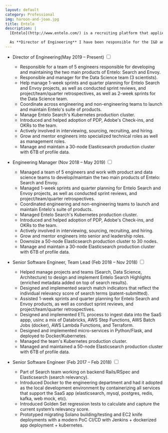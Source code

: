 ```yaml
---
layout: default
category: Professional
img: haroon-and-joao.jpg
title: Entelo
description: |
  [Entelo](http://www.entelo.com/) is a recruiting platform that applies intelligence to big data to help modern recruiters find, qualify, and acquire talent. We process over 6TB data daily, which poses very interesting challenges, from scalable ingestion of data to building accurate machine learning models. Entelo is a first-class recruiting platform powered by AI with an ever-growing customer base of over 700 customers, including big names such as Facebook, Amazon, Uber, Netflix, Slack, PayPal, Lyft, Asana, among others.

  As **Director of Engineering** I have been responsible for the I&D and Data Science teams to develop and maintain the two main products of Entelo: [Search](https://www.entelo.com/products/platform/search/) and [Envoy](https://www.entelo.com/products/envoy/).
---
```


<div class="highlight">
  <ul>
    <li>Director of Engineering<span class="btn-xs">(May 2019 – Present)</span>
    <input type="checkbox" class="read-more-state" id="post-entelo-4" />
    <label for="post-entelo-4" class="btn-link btn-xs read-more-trigger"></label>
    <div class="read-more-target small">
      <ul>
        <li>Responsible for a team of 5 engineers responsible for developing and maintaining the two main products of Entelo: Search and Envoy.</li>
        <li>Responsible and manager for the Data Science team (3 scientists).</li>
        <li>Help manage 1-week sprints and quarter planning for Entelo Search and Envoy projects, as well as conducted sprint reviews, and project/team/quarter retrospectives, as well as 2-week sprints for the Data Science team.</li>
        <li>Coordinate across engineering and non-engineering teams to launch and maintain Entelo's suite of products.</li>
        <li>Manage Entelo Search's Kubernetes production cluster.</li>
        <li>Introduced and helped adoption of PDP, Adobe's Check-ins, and OKRs to the team.</li>
        <li>Actively involved in interviewing, sourcing, recruiting, and hiring.</li>
        <li>Grow and mentor engineers into specialized technical roles as well as management roles.</li>
        <li>Manage and maintain a 30-node Elasticsearch production cluster with 6TB of profile data.</li>
      </ul>
    </div>
  </li>
  </ul>
</div>

- Engineering Manager <span class="btn-xs">(Nov 2018 – May 2019)</span>
  <input type="checkbox" class="read-more-state" id="post-entelo-3" />
  <label for="post-entelo-3" class="btn-link btn-xs read-more-trigger"></label>
  <div class="read-more-target small">
    <ul>
      <li>Managed a team of 5 engineers and work with product and data science teams to develop/maintain the two main products of Entelo: Search and Envoy.</li>
      <li>Managed 1-week sprints and quarter planning for Entelo Search and Envoy projects, as well as conducted sprint reviews, and project/team/quarter retrospectives.</li>
      <li>Coordinated engineering and non-engineering teams to launch and maintain Entelo's suite of products.</li>
      <li>Managed Entelo Search's Kubernetes production cluster.</li>
      <li>Introduced and helped adoption of PDP, Adobe's Check-ins, and OKRs to the team.</li>
      <li>Actively involved in interviewing, sourcing, recruiting, and hiring.</li>
      <li>Grow and mentor engineers into senior and leadership roles.</li>
      <li>Downsize a 50-node Elasticsearch production cluster to 30 nodes.</li>
      <li>Manage and maintain a 30-node Elasticsearch production cluster with 6TB of profile data.</li>
    </ul>
  </div>

- Senior Software Engineer, Team Lead <span class="btn-xs">(Feb 2018 – Nov 2018)</span>
  <input type="checkbox" class="read-more-state" id="post-entelo-2" />
  <label for="post-entelo-2" class="btn-link btn-xs read-more-trigger"></label>
  <div class="read-more-target">
    <ul>
      <li>Helped manage projects and teams (Search, Data Science, Architecture) to design and implement Entelo Search Highlights (enriched metadata added on top of search results).</li>
      <li>Designed and implemented search match indicators that reflect the individual relevancy score of search terms (patent-submitted).</li>
      <li>Assisted 1-week sprints and quarter planning for Entelo Search and Envoy products, as well as conduct sprint reviews, and project/team/quarter retrospectives.</li>
      <li>Designed and implemented ETL process to ingest data into the SaaS appp, usinc a mix of Databricks, AWS Step Functions, AWS Batch Jobs (docker), AWS Lambda Functions, and Terraform.</li>
      <li>Designed and implemented micro-services in Python/Flask, and deployed to Docker/Kubernetes.</li>
      <li>Managed the team's Kubernetes production cluster.</li>
      <li>Managed and maintained a 50-node Elasticsearch production cluster with 6TB of profile data.</li>
    </ul>
  </div>

- Senior Software Engineer <span class="btn-xs">(Feb 2017 – Feb 2018)</span>
  <input type="checkbox" class="read-more-state" id="post-entelo-1" />
  <label for="post-entelo-1" class="btn-link btn-xs read-more-trigger"></label>
  <div class="read-more-target">
    <ul>
      <li>Part of Search team working on backend Rails/RSpec and Elasticsearch (search relevancy).</li>
      <li>Introduced Docker to the engineering department and had it adopted as the local development environment by containerizing all services that support the SaaS app (elasticsearch, mysql, postgres, redis, kafka, web mock, etc).</li>
      <li>Introduced Golden Set regression tests to calculate and capture the current system’s relevancy score.</li>
      <li>Prototyped migrating Solano building/testing and EC2 knife deployments with a modern PoC CI/CD with Jenkins + dockerized app deployment + kubernetes.</li>
    </ul>
  </div>
